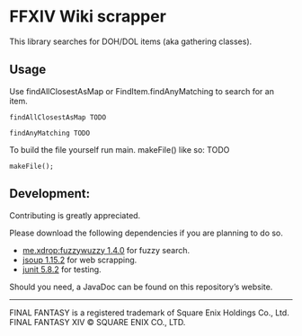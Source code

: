 # FFXIV Wiki scrapper
This library searches for DOH/DOL items (aka gathering classes).

## Usage
Use findAllClosestAsMap or FindItem.findAnyMatching to search for an item.

```
findAllClosestAsMap TODO
```

```
findAnyMatching TODO
```

To build the file yourself run main. makeFile() like so: TODO
```
makeFile();
```
## Development:
Contributing is greatly appreciated.

Please download the following dependencies if you are planning to do so.
- [me.xdrop:fuzzywuzzy 1.4.0](https://github.com/xdrop/fuzzywuzzy) for fuzzy search.
- [jsoup 1.15.2](https://jsoup.org/) for web scrapping.
- [junit 5.8.2](https://github.com/junit-team/junit5) for testing.

Should you need, a JavaDoc can be found on this repository’s website.

---
FINAL FANTASY is a registered trademark of Square Enix Holdings Co., Ltd.<br />
FINAL FANTASY XIV © SQUARE ENIX CO., LTD.
